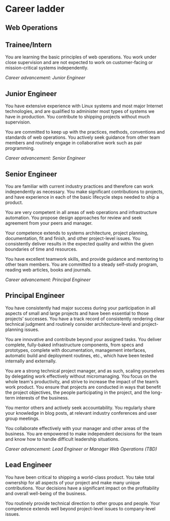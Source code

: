 # Career ladder

## Web Operations

## Trainee/Intern

You are learning the basic principles of web operations. You work under close supervision and are not expected to work on customer-facing or mission-critical systems independently.

_Career advancement: Junior Engineer_


## Junior Engineer

You have extensive experience with Linux systems and most major Internet technologies, and are qualified to administer most types of systems we have in production. You contribute to shipping projects without much supervision.

You are committed to keep up with the practices, methods, conventions and standards of web operations. You actively seek guidance from other team members and routinely engage in collaborative work such as pair programming.

_Career advancement: Senior Engineer_


## Senior Engineer

You are familiar with current industry practices and therefore can work independently as necessary. You make significant contributions to projects, and have experience in each of the basic lifecycle steps needed to ship a product.

You are very competent in all areas of web operations and infrastructure automation. You propose design approaches for review and seek agreement from your peers and manager. 

Your competence extends to systems architecture, project planning, documentation, fit and finish, and other project-level issues. You consistently deliver results in the expected quality and within the given boundaries of time and resources. 

You have excellent teamwork skills, and provide guidance and mentoring to other team members. You are committed to a steady self-study program, reading web articles, books and journals.

_Career advancement: Principal Engineer_


## Principal Engineer

You have consistently had major success during your participation in all aspects of small and large projects and have been essential to those projects’ successes. You have a track record of consistently rendering clear technical judgment and routinely consider architecture-level and project-planning issues. 

You are innovative and contribute beyond your assigned tasks. You deliver complete, fully-baked infrastructure components, from specs and prototypes, complete with documentation, management interfaces, automatic build and deployment routines, etc., which have been tested internally and externally.

You are a strong technical project manager, and as such, scaling yourselves by delegating work effectively without micromanaging. You focus on the whole team's productivity, and strive to increase the impact of the team’s work product. You ensure that projects are conducted in ways that benefit the project objectives, the people participating in the project, and the long-term interests of the business. 

You mentor others and actively seek accountability. You regularly share your knowledge in blog posts, at relevant industry conferences and user group meetings.

You collaborate effectively with your manager and other areas of the business. You are empowered to make independent decisions for the team and know how to handle difficult leadership situations.

_Career advancement: Lead Engineer or Manager Web Operations (TBD)_


## Lead Engineer

You have been critical to shipping a world-class product. You take total ownership for all aspects of your project and make many unique contributions. Your decisions have a significant impact on the profitability and overall well-being of the business.

You routinely provide technical direction to other groups and people. Your competence extends well beyond project-level issues to company-level issues.